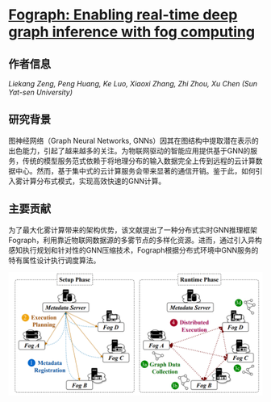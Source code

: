 # [Fograph: Enabling real-time deep graph inference with fog computing](https://doi.org/10.1145/3485447.3511982)

## 作者信息
*Liekang Zeng, Peng Huang, Ke Luo, Xiaoxi Zhang, Zhi Zhou, Xu Chen (Sun Yat-sen University)*

## 研究背景
图神经网络（Graph Neural Networks, GNNs）因其在图结构中提取潜在表示的出色能力，引起了越来越多的关注。为物联网驱动的智能应用提供基于GNN的服务，传统的模型服务范式依赖于将地理分布的输入数据完全上传到远程的云计算数据中心。然而，基于集中式的云计算服务会带来显著的通信开销。鉴于此，如何引入雾计算分布式模式，实现高效快速的GNN计算。

## 主要贡献
为了最大化雾计算带来的架构优势，该文献提出了一种分布式实时GNN推理框架Fograph，利用靠近物联网数据源的多雾节点的多样化资源。进而，通过引入异构感知执行规划和针对性的GNN压缩技术，Fograph根据分布式环境中GNN服务的特有属性设计执行调度算法。

![alt text](../../figs/www22-fograph.png)